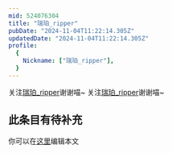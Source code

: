 ```yaml
---
mid: 524076304
title: "瑞珀_ripper"
pubDate: "2024-11-04T11:22:14.305Z"
updatedDate: "2024-11-04T11:22:14.305Z"
profile:
  {
    Nickname: ["瑞珀_ripper"],
  }
---
```


关注[瑞珀_ripper](https://space.bilibili.com/524076304)谢谢喵~ 关注[瑞珀_ripper](https://space.bilibili.com/524076304)谢谢喵~

## 此条目有待补充
你可以在[这里](https://github.com/Yuhanawa/VTuber.ICU/edit/master/src/content/v/瑞珀_ripper/index.md)编辑本文
